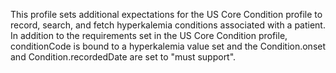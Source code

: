 This profile sets additional expectations for the US Core Condition profile to record, search, and fetch hyperkalemia conditions associated with a patient. In addition to the requirements set in the US Core Condition profile, conditionCode is bound to a hyperkalemia value set and the Condition.onset and Condition.recordedDate are set to "must support".
